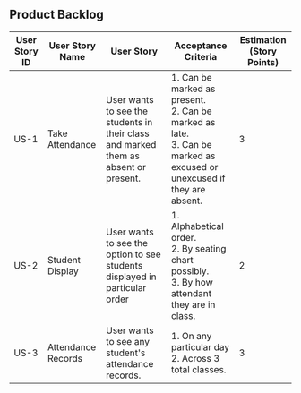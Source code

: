 ## Product Backlog

| User Story ID | User Story Name | User Story | Acceptance Criteria | Estimation (Story Points) |
|--------------|-----------|--------|-------------|--------------------------------|
| US-1 | Take Attendance | User wants to see the students in their class and marked them as absent or present. | 1. Can be marked as present.<br/> 2. Can be marked as late.<br/> 3. Can be marked as excused or unexcused if they are absent. | 3 |
| US-2 | Student Display | User wants to see the option to see students displayed in particular order | 1. Alphabetical order.<br/> 2. By seating chart possibly.<br/> 3. By how attendant they are in class. | 2 |
| US-3 | Attendance Records | User wants to see any student's attendance records. | 1. On any particular day <br/> 2. Across 3 total classes. <br/> | 3 |
